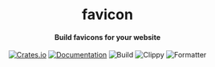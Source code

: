 <div>
  <h1 align="center">favicon</h1>
  <h4 align="center">
    Build favicons for your website
  </h4>
</div>

<div align="center">

  [![Crates.io](https://img.shields.io/crates/v/favicon.svg)](https://crates.io/crates/favicon)
  [![Documentation](https://docs.rs/favicon/badge.svg)](https://docs.rs/favicon)
  ![Build](https://github.com/EstebanBorai/favicon/workflows/build/badge.svg)
  ![Clippy](https://github.com/EstebanBorai/favicon/workflows/clippy/badge.svg)
  ![Formatter](https://github.com/EstebanBorai/favicon/workflows/fmt/badge.svg)

</div>
